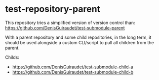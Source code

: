 # test-repository-parent

This repository tries a simplified version of version control than: https://github.com/DenisGuiraudet/test-submodule-parent

With a parent repository and some child repositories, in the long term, it should be used alongside a custom CLI/script to pull all children from the parent.

Childs:
- https://github.com/DenisGuiraudet/test-submodule-child-a
- https://github.com/DenisGuiraudet/test-submodule-child-b
